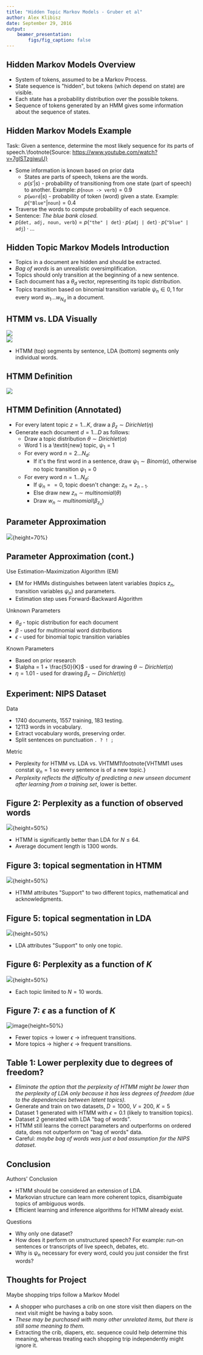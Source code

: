 ```yaml
---
title: "Hidden Topic Markov Models - Gruber et al"
author: Alex Klibisz
date: September 29, 2016
output:
    beamer_presentation:
        figs/fig_caption: false
---
```


## Hidden Markov Models Overview

- System of tokens, assumed to be a Markov Process.
- State sequence is "hidden", but tokens (which depend on state) are visible.
- Each state has a probability distribution over the possible tokens.
- Sequence of tokens generated by an HMM gives some information about the sequence of states.

## Hidden Markov Models Example

Task: Given a sentence, determine the most likely sequence for its parts of speech.\footnote{Source: https://www.youtube.com/watch?v=7glSTzgjwuU}

- Some information is known based on prior data
    - States are parts of speech, tokens are the words.
    - $p(s' | s)$ - probability of transitioning from one state (part of speech) to another. Example: $p(\texttt{noun -> verb}) = 0.9$
    - $p(\texttt{word} | s)$ - probability of token (word) given a state. Example: $p(\texttt{"Blue"} | \texttt{noun}) = 0.4$
- Traverse the words to compute probability of each sequence.
- Sentence: $\textit{The blue bank closed.}$
- $p(\texttt{det, adj, noun, verb}) = p(\texttt{"the" | det}) \cdot p(\texttt{adj | det}) \cdot p(\texttt{"blue" | adj}) \cdot ...$

## Hidden Topic Markov Models Introduction

- Topics in a document are hidden and should be extracted.
- $\textit{Bag of words}$ is an unrealistic oversimplification.
- Topics should only transition at the beginning of a new sentence.
- Each document has a $\theta_d$ vector, representing its topic distribution.
- Topics transition based on binomial transition variable $\psi_n \in {0,1}$ for every word $w_1 ... w_{N_d}$ in a document.

## HTMM vs. LDA Visually

![](./figs/fig-3-no-caption.png)  
![](./figs/fig-5-no-caption.png)

- HTMM (top) segments by sentence, LDA (bottom) segments only individual words.

## HTMM Definition

![](./figs/fig-htmm-model-definition.png)

## HTMM Definition (Annotated)

- For every latent topic $z=1...K$, draw a $\beta_z \sim Dirichlet(\eta)$
- Generate each document $d=1...D$ as follows:
    - Draw a topic distribution $\theta \sim Dirichlet(\alpha)$
    - Word 1 is a \textit{new} topic, $\psi_1 = 1$
    - For every word $n=2...N_d$:
        - If it's the first word in a sentence, draw $\psi_1 \sim Binom(\epsilon)$, otherwise no topic transition $\psi_1  = 0$
    - For every word $n=1...N_d$:
        - If $\psi_n == 0$, topic doesn't change: $z_n = z_{n-1}$.
        - Else draw new $z_n \sim multinomial(\theta)$
        - Draw $w_n \sim multinomial(\beta_{z_n})$

## Parameter Approximation

![](./figs/fig-1c-annotated.png){height=70%}

## Parameter Approximation (cont.)

Use Estimation-Maximization Algorithm (EM)

- EM for HMMs distinguishes between latent variables (topics $z_n$, transition variables $\psi_n$) and parameters.
- Estimation step uses Forward-Backward Algorithm

Unknown Parameters

- $\theta_d$ - topic distribution for each document
- $\beta$ - used for multinomial word distributions
- $\epsilon$ - used for binomial topic transition variables

Known Parameters

- Based on prior research
- $\alpha = 1 + \frac{50}{K}$ - used for drawing $\theta \sim Dirichlet(\alpha)$
- $\eta = 1.01$ - used for drawing $\beta_z \sim Dirichlet(\eta)$

## Experiment: NIPS Dataset

Data

- 1740 documents, 1557 training, 183 testing.
- 12113 words in vocabulary.
- Extract vocabulary words, preserving order.
- Split sentences on punctuation $\texttt{. ? ! ; }$

Metric

- Perplexity for HTMM vs. LDA vs. VHTMM1\footnote{VHTMM1 uses constat $\psi_n = 1$ so every sentence is of a new topic.}
- *Perplexity reflects the difficulty of predicting a new unseen document after learning from a training set*, lower is better.

## Figure 2: Perplexity as a function of observed words

![](./figs/fig-2-no-caption.png){height=50%}

- HTMM is significantly better than LDA for $N \leq 64$.
- Average document length is 1300 words.

## Figure 3: topical segmentation in HTMM

![](./figs/fig-3-no-caption.png){height=50%}

- HTMM attributes "Support" to two different topics, mathematical and acknowledgments.

## Figure 5: topical segmentation in LDA

![](./figs/fig-5-no-caption.png){height=50%}

- LDA attributes "Support" to only one topic.

## Figure 6: Perplexity as a function of $K$

![](./figs/fig-6-no-caption.png){height=50%}

- Each topic limited to $N = 10$ words.

## Figure 7: $\epsilon$ as a function of $K$

![image](./figs/fig-7-no-caption.png){height=50%}

- Fewer topics $\rightarrow$ lower $\epsilon$ $\rightarrow$ infrequent transitions.
- More topics $\rightarrow$ higher $\epsilon$ $\rightarrow$ frequent transitions.

## Table 1: Lower perplexity due to degrees of freedom?

- *Eliminate the option that the perplexity of HTMM might be lower than the perplexity of LDA only because it has less degrees of freedom (due to the dependencies between latent topics).*
- Generate and train on two datasets, $D = 1000$, $V = 200$, $K = 5$
- Dataset 1 generated with HTMM with $\epsilon = 0.1$ (likely to transition topics).
- Dataset 2 generated with LDA "bag of words".
- HTMM still learns the correct parameters and outperforms on ordered data, does not outperform on "bag of words" data.
- Careful: *maybe bag of words was just a bad assumption for the NIPS dataset*.

## Conclusion

Authors' Conclusion

- HTMM should be considered an extension of LDA.
- Markovian structure can learn more coherent topics, disambiguate topics of ambiguous words.
- Efficient learning and inference algorithms for HTMM already exist.

Questions

- Why only one dataset?
- How does it perform on unstructured speech? For example: run-on sentences or transcripts of live speech, debates, etc.
- Why is $\psi_n$ necessary for every word, could you just consider the first words?

## Thoughts for Project

Maybe shopping trips follow a Markov Model

- A shopper who purchases a crib on one store visit then diapers on the next visit might be having a baby soon.
- *These may be purchased with many other unrelated items, but there is still some meaning to them.*
- Extracting the crib, diapers, etc. sequence could help determine this meaning, whereas treating each shopping trip independently might ignore it.
